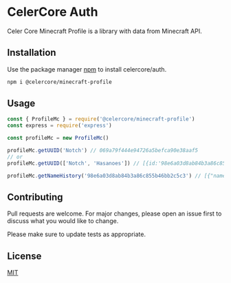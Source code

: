 # CelerCore Auth

Celer Core Minecraft Profile is a library with data from Minecraft API.

## Installation

Use the package manager [npm](https://www.npmjs.com/) to install celercore/auth.

```bash
npm i @celercore/minecraft-profile
```

## Usage

```javascript
const { ProfileMc } = require('@celercore/minecraft-profile')
const express = require('express')

const profileMc = new ProfileMc()

profileMc.getUUID('Notch') // 069a79f444e94726a5befca90e38aaf5
// or
profileMc.getUUID(['Notch', 'Hasanoes']) // [{id:'98e6a03d8ab84b3a86c855b46bb2c5c3',name:'Hasanoes'},{id:'069a79f444e94726a5befca90e38aaf5',name: 'Notch'}]

profileMc.getNameHistory('98e6a03d8ab84b3a86c855b46bb2c5c3') // [{"name": "diamonddino"},{"name": "PolandBOX","changedToAt": 1519931168000}]
```

## Contributing
Pull requests are welcome. For major changes, please open an issue first to discuss what you would like to change.

Please make sure to update tests as appropriate.

## License
[MIT](https://choosealicense.com/licenses/mit/)
